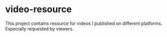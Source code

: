 # video-resource
This project contains resource for videos I published on different platforms. Especially requested by viewers.
